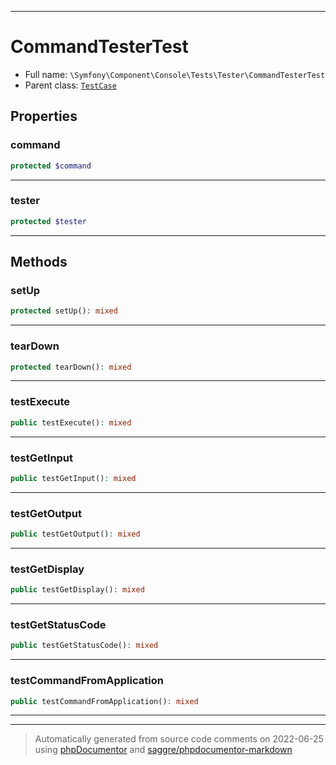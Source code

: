 ***

# CommandTesterTest





* Full name: `\Symfony\Component\Console\Tests\Tester\CommandTesterTest`
* Parent class: [`TestCase`](../../../../../PHPUnit/Framework/TestCase.md)



## Properties


### command



```php
protected $command
```






***

### tester



```php
protected $tester
```






***

## Methods


### setUp



```php
protected setUp(): mixed
```











***

### tearDown



```php
protected tearDown(): mixed
```











***

### testExecute



```php
public testExecute(): mixed
```











***

### testGetInput



```php
public testGetInput(): mixed
```











***

### testGetOutput



```php
public testGetOutput(): mixed
```











***

### testGetDisplay



```php
public testGetDisplay(): mixed
```











***

### testGetStatusCode



```php
public testGetStatusCode(): mixed
```











***

### testCommandFromApplication



```php
public testCommandFromApplication(): mixed
```











***


***
> Automatically generated from source code comments on 2022-06-25 using [phpDocumentor](http://www.phpdoc.org/) and [saggre/phpdocumentor-markdown](https://github.com/Saggre/phpDocumentor-markdown)
